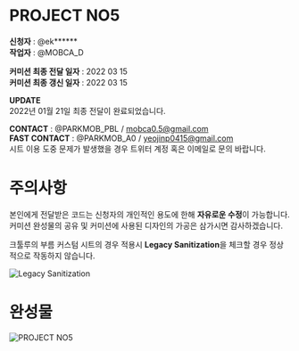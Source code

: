 # PROJECT NO5
**신청자** : @ek******    
**작업자** : @MOBCA_D   
     
     
     
**커미션 최종 전달 일자** : 2022 03 15  
**커미션 최종 갱신 일자** : 2022 03 15 



**UPDATE**  
2022년 01월 21일 최종 전달이 완료되었습니다.
      
      
      
**CONTACT** : @PARKMOB_PBL  / mobca0.5@gmail.com   
**FAST CONTACT** : @PARKMOB_A0 / yeojinp0415@gmail.com      
시트 이용 도중 문제가 발생했을 경우 트위터 계정 혹은 이메일로 문의 바랍니다.     
   
      
    
    
    
            

# 주의사항 

본인에게 전달받은 코드는 신청자의 개인적인 용도에 한해 **자유로운 수정**이 가능합니다.   
커미션 완성물의 공유 및 커미션에 사용된 디자인의 가공은 삼가시면 감사하겠습니다. 

크툴루의 부름 커스텀 시트의 경우 적용시 **Legacy Sanitization**을 체크할 경우 정상적으로 작동하지 않습니다.

![Legacy Sanitization](https://i.imgur.com/dKetlgm.png "Legacy Sanitization")
   
       
# 완성물 
![PROJECT NO5](https://i.imgur.com/8U8iiuu.jpg")
